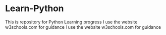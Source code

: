 # Learn-Python
This is repository for Python Learning progress
I use the website w3schools.com for guidance
I use the website w3schools.com for guidance